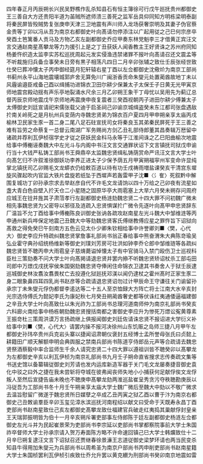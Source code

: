 <!-- { "loadSidebar": true } -->
四年春正月丙辰朔长兴民吴野樵作乱杀知县石有恒主簿徐可行戊午廵抚贵州都御史王三善自大方还贵阳半道为苖贼所遮师溃三善死之监军岳具仰同知方明栋梁明泰副将秦民屏皆殁贼势复张庚申天津三卫地震有声川师入龙场获奢崇明及其妻子伪官蔡金贵等丁卯以冯从吾为南京右都御史叶向髙请勿停添注以广起用従之己巳何宗彦卒癸酉土笆篱番人贡马及方物乙亥左副都御史乔应甲奏东林党魁李三才借黄正宾汪文言交通赵南星髙攀龙等力为援引上是之丁丑获妖人闻香教主王好贤诛之苏州府同知杨姜忤织造太监李实苏松巡抚周起元发实侵渔违禁诸罪不报叶向髙请召还文震孟等不听裁施归兵备佥事癸未日旁有黒子相荡凡四日二月辛卯张辅之致仕壬辰张经世致仕癸巳葬冲懐太子丙申御经筵月犯轩辕右星丁酉以左佥都御史沈儆炌为南京工部尚书蓟州永平山海地震壊城郭庐舍无算免川广闽浙香贡命朱燮元处置蔺酋故地丁未以风霾谕邉臣戒备己酉以缉捕功进锦衣卫田尔耕少保兼太子太保壬子日黄无光甲寅京师地震宫殿动揺有声乐亭地裂涌水尺余三月乙卯朔王象干丁母忧以吴用先为蓟辽总督丙辰京师地震戊午京师地再震庚申夜复震者三癸酉视朝丙子进田尔耕少傅兼太子太傅御史刘廷宣请祀宋儒张载父迪于启圣祠己卯谕京城缉盗癸未东江都司张盘遇敌扵南关岭死之是月杭州兵变荫内寺魏忠贤弟为锦衣百户夏四月甲申朔亲享太庙丙戌榆林卫民家生豕一首二身二尾八足石砫宣抚司女将秦良玉其弟秦民屏死于王三善之难有旨劳之命蔡复一总督云南湖广军务赐尚方剑乙丑礼部侍郎董其昌奏辑万厯留中诸疏并荐利瓦伊桢宿学史才従之获妖民金科马永等于江淮间诛之乙巳阳曲榆次地震给事中傅櫆诬奏魏大中左光斗与内阁中书汪文言交通罪状诏下文言镇抚司狱戊申谕行当十大钱严私铸工部尚书王舜鼎卒太监魏忠贤缉私铸荫赏命严讯汪文言大学士叶向髙乞归不许叙淮徐御妖功李养正进太子少保予荫五月甲寅朔福寜州军变命许显纯掌北镇抚司乙卯赐毛文龙蟒衣仍给敕百道以待有功壬戌祷雨増盐课癸亥干清宫东墀旋风骤起吹内官监大铁片盘旋若纸坠于西墀声若轰雷甲子沈■〈氵隺〉死叙黔中解围复城功丁卯孙承宗求去举赵彦自代不许毛文龙请饷以四十万给之己卯夜有流星如盏大青白色自壁入扵天仓二小星随之固原华亭大雨雹塞上大旱六月癸未朔存问周府应城王在铨并旌其子肃菬孝行左副都御史杨涟劾魏忠贤二十四大罪不问初魏广微未相先事魏忠贤为父密导以邪径及涟疏入忠贤惧谋扵广微令先逐叶向髙甲申忠贤辞东厂温旨不允丁酉给事中傅櫆陈良训御史张讷各疏攻赵南星左光斗魏大中邹维涟等丙申通州新兵哗保定地震己丑魏大中等劾魏忠贤客氏傅继教傅应星之罪忤旨下诏狱向髙救之得免癸巳午刻南方五色云见太仆少卿朱钦相给事中许誉卿刘■〈樊，心代大〉御史李应升特疏纠魏忠贤掌詹事礼部尚书翁正春给事中熊奋渭朱大典陈竒瑜吴弘业霍守典孙绍统杨维新等御史刘璞刘芳房可壮洪如钟李乔仑郎中邹维琏等各疏纠魏忠贤皆不聴丙申大雨雹皇子慈焴薨谥悼懐太子有中官骑马入禁门殴伤卫士巡视科臣杜三策劾奏不问大学士叶向髙掲请退忠贤并罢内撡不听魏忠贤矫诏杖杀工部屯田司郎中万燝戊戌抚寜侯朱国弼劾魏忠贤夺俸闲住命锦衣卫逮其书奏舍人于狱壬辰逮巡城御史林汝翥汝翥畏杖亡去投遵化狱廵抚邓渼以闻仍逮杖之霍州髙时正家生豕二身二眼象鼻四耳四乳尚书赵彦等合疏请退忠贤诏勿过计甲辰命王守谦往关门谕留孙承宗丁未朱燮元俘伪都督李逺达等二十五人至京恤録大方阵亡将士江南大水辛亥封光宗选侍傅氏为懿妃李氏为康妃秋七月癸丑朔蔺酋奢史都等伏诛红夷通倭逼福建御之辛丑大学士叶向髙致仕以朱光祚为工部尚书总理河道南师仲为南京礼部尚书癸亥六科廊火南给事中杨栋朝劾魏忠贤搜括南都之害御史李应升为惨死万燝讼寃黄尊素王振竒杜三策周洪谟万言扬疏继上俱报闻御史刘廷佐请诛忠贤不报诏进大学衍义补给事中刘■〈樊，心代大〉请罢内操不报河决徐州山东饥赈之岛师三捷八月甲午左都御史孙玮卒贵州兵克岩头寨以捷闻诏肃朝仪褒封五经博士孟所誉母张氏曰贞懿上耕籍田广顺天解额申明会典舆服之禁南兵部尚书陈道亨侍郎岳元声等合疏请去魏忠贤祭酒蔡毅中率合监师生千余人请究忠贤二十四大罪以遵祖训皆不聴癸卯以髙攀龙为左都御史辛亥以利瓦伊桢为南京礼部尚书九月壬子朔命直省搜求志传奏疏文集等书送史馆以备纂辑従御史刘芳请也发内运库新造军器于关门毛文龙屡奏捷音御史袁化中驳之曰外之捷在我未尝斩将夺城在彼弗闻丧师失地小小捕获何足献俘俟文龙俘叛人至然后宣捷告庙未晚也不聴庚申髙攀龙劾两淮巡盐崔呈秀贪污夺秩聴勘庚辰以冯従吾为工部尚书冬十月壬午朔亲享太庙大学士魏广微后至魏大中劾以不敬广微求去温旨慰留广微遂于魏忠贤所日媒孽之卒成乙丑丙寅之狱乙酉以曹于汴为南京右都御史己丑敇谕羣臣辛卯玉玺见漳氷滨巡抚河南程绍以献文曰受命于天既寿永昌丁酉吏部尚书赵南星致仕己亥左都御史髙攀龙致仕福建官兵破走红夷捣其巢献俘封皇亲王天瑞郭振明皆为伯十一月辛亥朔斥署吏部事左侍郎陈于廷左副都御史杨涟左佥都御史左光斗并为民起崔景荣为吏部尚书李宗延以吏部尚书掌都察院事前大学士朱国祚卒督师大学士孙承宗请入贺万寿面陈方略不许命速回镇己巳大学士韩爌致仕十二月辛巳朔复逮汪文言下诏狱召还贾继春徐景濓王志道従御史梁梦环请也两当民变杀知县牛得用加朱燮元为兵部尚书以周希圣为南京户部尚书丙申削吏部尚书赵南星籍大学士朱国桢罢利瓦伊桢引疾致仕乔允升罢以黄克纉为刑部尚书癸卯南京地震如雷

